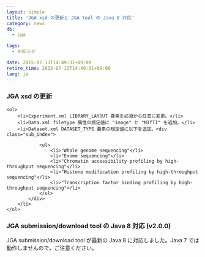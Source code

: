 ```yaml
---
layout: simple
title: 'JGA xsd の更新と JGA tool の Java 8 対応'
category: news
db:
  - jga

tags:
  - お知らせ

date: 2015-07-13T14:49:31+09:00
retire_time: 2015-07-13T14:49:31+09:00
lang: ja
---
```


<h3>JGA xsd の更新</h3>
<div class="sub_index">

    <ol>
        <li>Experiment.xml LIBRARY_LAYOUT 要素を必須から任意に変更。</li>
        <li>Data.xml filetype 属性の規定値に "image" と "NIfTI" を追加。</li>
        <li>Dataset.xml DATASET_TYPE 要素の規定値に以下を追加。<div class="sub_index">

                <ul>
                    <li>"Whole genome sequencing"</li>
                    <li>"Exome sequencing"</li>
                    <li>"Chromatin accessibility profiling by high-throughput sequencing"</li>
                    <li>"Histone modification profiling by high-throughput sequencing"</li>
                    <li>"Transcription factor binding profiling by high-throughput sequencing"</li>
                </ul>
            </div>
        </li>
    </ol>
</div>

<h3>JGA submission/download tool の Java 8 対応 (v2.0.0)</h3>

<p>JGA submission/download tool が最新の Java 8 に対応しました。Java 7 では動作しませんので，ご注意ください。</p>
